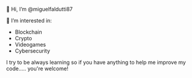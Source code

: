 👋 Hi, I’m @miguelfaldutti87

👀 I’m interested in:

* Blockchain
* Crypto
* Videogames
* Cybersecurity

I try to be always learning so if you have anything to help me improve my code..... you're welcome!


